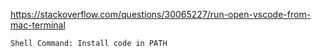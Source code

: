 
https://stackoverflow.com/questions/30065227/run-open-vscode-from-mac-terminal
```
Shell Command: Install code in PATH
```
